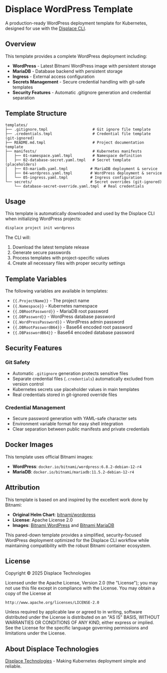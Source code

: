 # Displace WordPress Template

A production-ready WordPress deployment template for Kubernetes, designed for use with the [Displace CLI](https://displace.tech).

## Overview

This template provides a complete WordPress deployment including:

- **WordPress** - Latest Bitnami WordPress image with persistent storage
- **MariaDB** - Database backend with persistent storage  
- **Ingress** - External access configuration
- **Secrets Management** - Secure credential handling with git-safe templates
- **Security Features** - Automatic .gitignore generation and credential separation

## Template Structure

```
templates/
├── .gitignore.tmpl                    # Git ignore file template
├── .credentials.tmpl                  # Credential file template (git-ignored)
├── README.md.tmpl                     # Project documentation template
├── manifests/                         # Kubernetes manifests
│   ├── 01-namespace.yaml.tmpl         # Namespace definition
│   ├── 02-database-secret.yaml.tmpl   # Secret template (placeholders)
│   ├── 03-mariadb.yaml.tmpl          # MariaDB deployment & service
│   ├── 04-wordpress.yaml.tmpl        # WordPress deployment & service
│   └── 05-ingress.yaml.tmpl          # Ingress configuration
└── secrets/                          # Secret overrides (git-ignored)
    └── database-secret-override.yaml.tmpl  # Real credentials
```

## Usage

This template is automatically downloaded and used by the Displace CLI when initializing WordPress projects:

```bash
displace project init wordpress
```

The CLI will:
1. Download the latest template release
2. Generate secure passwords
3. Process templates with project-specific values
4. Create all necessary files with proper security settings

## Template Variables

The following variables are available in templates:

- `{{.ProjectName}}` - The project name
- `{{.Namespace}}` - Kubernetes namespace
- `{{.DBRootPassword}}` - MariaDB root password
- `{{.DBPassword}}` - WordPress database password
- `{{.WordPressPassword}}` - WordPress admin password
- `{{.DBRootPasswordB64}}` - Base64 encoded root password
- `{{.DBPasswordB64}}` - Base64 encoded database password

## Security Features

### Git Safety
- Automatic `.gitignore` generation protects sensitive files
- Separate credential files (`.credentials`) automatically excluded from version control
- Kubernetes secrets use placeholder values in main templates
- Real credentials stored in git-ignored override files

### Credential Management
- Secure password generation with YAML-safe character sets
- Environment variable format for easy shell integration
- Clear separation between public manifests and private credentials

## Docker Images

This template uses official Bitnami images:

- **WordPress**: `docker.io/bitnami/wordpress:6.8.2-debian-12-r4`
- **MariaDB**: `docker.io/bitnami/mariadb:11.5.2-debian-12-r4`

## Attribution

This template is based on and inspired by the excellent work done by Bitnami:

- **Original Helm Chart**: [bitnami/wordpress](https://artifacthub.io/packages/helm/bitnami/wordpress)
- **License**: Apache License 2.0
- **Images**: [Bitnami WordPress](https://github.com/bitnami/containers/tree/main/bitnami/wordpress) and [Bitnami MariaDB](https://github.com/bitnami/containers/tree/main/bitnami/mariadb)

This pared-down template provides a simplified, security-focused WordPress deployment optimized for the Displace CLI workflow while maintaining compatibility with the robust Bitnami container ecosystem.

## License

Copyright © 2025 Displace Technologies

Licensed under the Apache License, Version 2.0 (the "License");
you may not use this file except in compliance with the License.
You may obtain a copy of the License at

    http://www.apache.org/licenses/LICENSE-2.0

Unless required by applicable law or agreed to in writing, software
distributed under the License is distributed on an "AS IS" BASIS,
WITHOUT WARRANTIES OR CONDITIONS OF ANY KIND, either express or implied.
See the License for the specific language governing permissions and
limitations under the License.

## About Displace Technologies

[Displace Technologies](https://displace.tech) - Making Kubernetes deployment simple and reliable.
